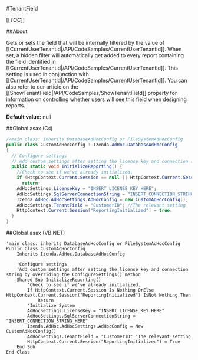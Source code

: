 #TenantField

[[_TOC_]]

##About

Gets or sets the field that will be internally filtered by the value of [[CurrentUserTenantId|/API/CodeSamples/CurrentUserTenantId]]. When set, a hidden filter will automatically get added to every report containing the field identified in [[CurrentUserTenantId|/API/CodeSamples/CurrentUserTenantId]]. This setting is used in conjunction with [[CurrentUserTenantId|/API/CodeSamples/CurrentUserTenantId]]. You can also refer to our article on the [[ShowTenantField|/API/CodeSamples/ShowTenantField]] property for information on controlling whether users will see this field when designing reports.

**Default value:** null

##Global.asax (C♯)

```csharp
//main class: inherits DatabaseAdHocConfig or FileSystemAdHocConfig
public class CustomAdHocConfig : Izenda.AdHoc.DatabaseAdHocConfig
{
  // Configure settings
  // Add custom settings after setting the license key and connection string by overriding the ConfigureSettings() method
  public static void InitializeReporting() {
    //Check to see if we've already initialized.
    if (HttpContext.Current.Session == null || HttpContext.Current.Session["ReportingInitialized"] != null)
      return;
    AdHocSettings.LicenseKey = "INSERT_LICENSE_KEY_HERE";
    AdHocSettings.SqlServerConnectionString = "INSERT_CONNECTION_STRING_HERE";
    Izenda.AdHoc.AdHocSettings.AdHocConfig = new CustomAdHocConfig();
    AdHocSettings.TenantField = "CustomerID"; //The relevant setting
    HttpContext.Current.Session["ReportingInitialized"] = true;
  }
}
```

##Global.asax (VB.NET)

```visualbasic
'main class: inherits DatabaseAdHocConfig or FileSystemAdHocConfig
Public Class CustomAdHocConfig
    Inherits Izenda.AdHoc.DatabaseAdHocConfig

    'Configure settings
    'Add custom settings after setting the license key and connection string by overriding the ConfigureSettings() method
    Shared Sub InitializeReporting()
        'Check to see if we've already initialized.
        If HttpContext.Current.Session Is Nothing OrElse HttpContext.Current.Session("ReportingInitialized") IsNot Nothing Then
            Return
        'Initialize System
        AdHocSettings.LicenseKey = "INSERT_LICENSE_KEY_HERE"
        AdHocSettings.SqlServerConnectionString = "INSERT_CONNECTION_STRING_HERE"
        Izenda.AdHoc.AdHocSettings.AdHocConfig = New CustomAdHocConfig()
        AdHocSettings.TenantField = "CustomerID" 'The relevant setting
        HttpContext.Current.Session("ReportingInitialized") = True
    End Sub
End Class
```
